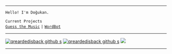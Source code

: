 

---

 `Hello! I'm Doğukan.`
 
  `Current Projects`<br />
  [`Guess the Music`](https://guessthemusic.net) `|` [`WordBot`](https://wordbot.xyz)

---

[![qreardedisback github s](https://github-readme-stats.vercel.app/api?username=qreardedisback&theme=dark&show_icons=true)](https://github.com/qreardedisback)
[![qreardedisback github s](https://github-readme-stats.vercel.app/api/pin/?username=qreardedwashere-cf&repo=qreardedwashere.cf&theme=dark)](https://github.com/qreardedwashere-cf/qreardedwashere.cf)
![](https://raw.githubusercontent.com/qreardedisback/github-stats-transparent/output/generated/overview.svg)

---
